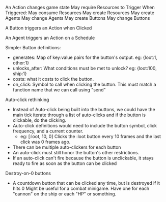 An Action changes game state
May require Resources to Trigger
When Triggered:
  May consume Resources
  May create Resources
  May create Agents
  May change Agents
  May create Buttons
  May change Buttons

A Button triggers an Action when Clicked

An Agent triggers an Action on a Schedule


Simpler Button definitions:
- generates:  Map of key:value pairs for the button's output.  eg: {loot:1, other:1}
- unlocks_after: What conditions must be met to unlock? eg: {loot:100, ship:1}
- costs: what it costs to click the button.
- on_click:   Symbol to call when clicking the button.  This must match a function name that we can call using "send"

Auto-click rethinking
- Instead of Auto-click being built into the buttons, we could have the main tick iterate through a list of auto-clicks and if the button is clickable,
  do the clicking.
- Auto-click definitions would need to include the button symbol, click frequency, and a current counter.
  - eg: [:loot, 10, 0] Clicks the :loot button every 10 frames and the last click was 0 frames ago.
- There can be multiple auto-clickers for each button
- An auto-click must still honor the button's other restrictions.
- If an auto-click can't fire because the button is unclickable, it stays ready to fire as soon as the button can be clicked

Destroy-on-0 buttons
- A countdown button that can be clicked any time, but is destroyed if it hits 0
  Might be useful for a combat minigame.  Have one for each "cannon" on the ship or each "HP" or something.

